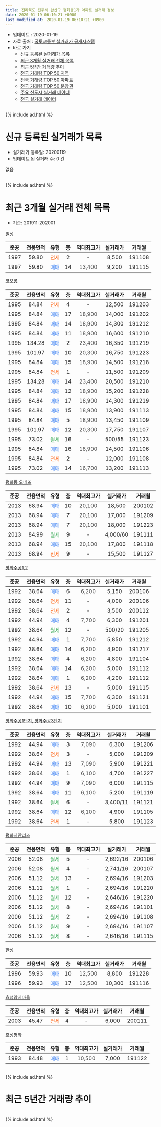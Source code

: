 ```yaml
---
title: 전라북도 전주시 완산구 평화동1가 아파트 실거래 정보
date: 2020-01-19 06:10:21 +0900
last_modified_at: 2020-01-19 06:10:21 +0900
---
```


* 업데이트 : 2020-01-19
* 자료 출처 : [국토교통부 실거래가 공개시스템](http://rt.molit.go.kr)
* 바로 가기
    * [신규 등록된 실거래가 목록](#신규-등록된-실거래가-목록)
    * [최근 3개월 실거래 전체 목록](#최근-3개월-실거래-전체-목록)
    * [최근 5년간 거래량 추이](#최근-5년간-거래량-추이)
    * [전국 거래량 TOP 50 지역](https://apt-info.github.io/apt-trade-info/최근-3개월-전국에서-가장-거래가-많이-발생한-지역)
    * [전국 거래량 TOP 50 아파트](https://apt-info.github.io/apt-trade-info/최근-3개월-전국에서-가장-거래가-많이-발생한-아파트)
    * [전국 거래량 TOP 50 분양권](https://apt-info.github.io/apt-trade-info/최근-3개월-전국에서-가장-거래가-많이-발생한-분양권)
    * [주요 신도시 실거래 데이터](https://apt-info.github.io/apt-trade-info/주요-신도시)
    * [전국 실거래 데이터](https://apt-info.github.io/apt-trade-info/전국)
<br>
{% include ad.html %}
<br>

# 신규 등록된 실거래가 목록
* 실거래가 등록일: 20200119
* 업데이트 된 실거래 수: 0 건

없음

<br>
{% include ad.html %}
<br>

# 최근 3개월 실거래 전체 목록
* 기준: 201911-202001


[일성](https://search.naver.com/search.naver?query=%EC%A0%84%EB%9D%BC%EB%B6%81%EB%8F%84+%EC%A0%84%EC%A3%BC%EC%8B%9C+%EC%99%84%EC%82%B0%EA%B5%AC+%ED%8F%89%ED%99%94%EB%8F%991%EA%B0%80+%EC%9D%BC%EC%84%B1)

|준공|전용면적|유형|층|역대최고가|실거래가|거래월|
|:---:|:---:|:---:|:---:|:---:|:---:|:---:|
|1997|59.80|<span style="color:#ff5a00">전세</span>|2|<span style="color:#444444">-</span>|8,500|191108|
|1997|59.80|<span style="color:#4285f3">매매</span>|14|<span style="color:#444444">13,400</span>|9,200|191115|

[코오롱](https://search.naver.com/search.naver?query=%EC%A0%84%EB%9D%BC%EB%B6%81%EB%8F%84+%EC%A0%84%EC%A3%BC%EC%8B%9C+%EC%99%84%EC%82%B0%EA%B5%AC+%ED%8F%89%ED%99%94%EB%8F%991%EA%B0%80+%EC%BD%94%EC%98%A4%EB%A1%B1)

|준공|전용면적|유형|층|역대최고가|실거래가|거래월|
|:---:|:---:|:---:|:---:|:---:|:---:|:---:|
|1995|84.84|<span style="color:#ff5a00">전세</span>|4|<span style="color:#444444">-</span>|12,500|191203|
|1995|84.84|<span style="color:#4285f3">매매</span>|17|<span style="color:#444444">18,900</span>|14,000|191202|
|1995|84.84|<span style="color:#4285f3">매매</span>|14|<span style="color:#444444">18,900</span>|14,300|191212|
|1995|84.84|<span style="color:#4285f3">매매</span>|11|<span style="color:#444444">18,900</span>|16,600|191210|
|1995|134.28|<span style="color:#4285f3">매매</span>|2|<span style="color:#444444">23,400</span>|16,350|191219|
|1995|101.97|<span style="color:#4285f3">매매</span>|10|<span style="color:#444444">20,300</span>|16,750|191223|
|1995|84.84|<span style="color:#4285f3">매매</span>|15|<span style="color:#444444">18,900</span>|14,500|191218|
|1995|84.84|<span style="color:#ff5a00">전세</span>|1|<span style="color:#444444">-</span>|11,500|191209|
|1995|134.28|<span style="color:#4285f3">매매</span>|14|<span style="color:#444444">23,400</span>|20,500|191210|
|1995|84.84|<span style="color:#4285f3">매매</span>|12|<span style="color:#444444">18,900</span>|15,200|191228|
|1995|84.84|<span style="color:#4285f3">매매</span>|17|<span style="color:#444444">18,900</span>|14,300|191219|
|1995|84.84|<span style="color:#4285f3">매매</span>|15|<span style="color:#444444">18,900</span>|13,900|191113|
|1995|84.84|<span style="color:#4285f3">매매</span>|5|<span style="color:#444444">18,900</span>|13,450|191109|
|1995|101.97|<span style="color:#4285f3">매매</span>|12|<span style="color:#444444">20,300</span>|17,750|191107|
|1995|73.02|<span style="color:#34a853">월세</span>|16|<span style="color:#444444">-</span>|500/55|191123|
|1995|84.84|<span style="color:#4285f3">매매</span>|16|<span style="color:#444444">18,900</span>|14,500|191106|
|1995|84.84|<span style="color:#ff5a00">전세</span>|2|<span style="color:#444444">-</span>|12,000|191108|
|1995|73.02|<span style="color:#4285f3">매매</span>|14|<span style="color:#444444">16,700</span>|13,200|191113|

[평화동 오네뜨](https://search.naver.com/search.naver?query=%EC%A0%84%EB%9D%BC%EB%B6%81%EB%8F%84+%EC%A0%84%EC%A3%BC%EC%8B%9C+%EC%99%84%EC%82%B0%EA%B5%AC+%ED%8F%89%ED%99%94%EB%8F%991%EA%B0%80+%ED%8F%89%ED%99%94%EB%8F%99+%EC%98%A4%EB%84%A4%EB%9C%A8)

|준공|전용면적|유형|층|역대최고가|실거래가|거래월|
|:---:|:---:|:---:|:---:|:---:|:---:|:---:|
|2013|68.94|<span style="color:#4285f3">매매</span>|10|<span style="color:#444444">20,100</span>|18,500|200102|
|2013|68.94|<span style="color:#4285f3">매매</span>|7|<span style="color:#444444">20,100</span>|17,000|191209|
|2013|68.94|<span style="color:#4285f3">매매</span>|7|<span style="color:#444444">20,100</span>|18,000|191223|
|2013|84.99|<span style="color:#34a853">월세</span>|9|<span style="color:#444444">-</span>|4,000/60|191111|
|2013|68.94|<span style="color:#4285f3">매매</span>|15|<span style="color:#444444">20,100</span>|17,800|191118|
|2013|68.94|<span style="color:#ff5a00">전세</span>|9|<span style="color:#444444">-</span>|15,500|191127|

[평화주공1,2](https://search.naver.com/search.naver?query=%EC%A0%84%EB%9D%BC%EB%B6%81%EB%8F%84+%EC%A0%84%EC%A3%BC%EC%8B%9C+%EC%99%84%EC%82%B0%EA%B5%AC+%ED%8F%89%ED%99%94%EB%8F%991%EA%B0%80+%ED%8F%89%ED%99%94%EC%A3%BC%EA%B3%B51%2C2)

|준공|전용면적|유형|층|역대최고가|실거래가|거래월|
|:---:|:---:|:---:|:---:|:---:|:---:|:---:|
|1992|38.64|<span style="color:#4285f3">매매</span>|6|<span style="color:#444444">6,200</span>|5,150|200106|
|1992|38.64|<span style="color:#ff5a00">전세</span>|11|<span style="color:#444444">-</span>|4,000|200106|
|1992|38.64|<span style="color:#ff5a00">전세</span>|2|<span style="color:#444444">-</span>|3,500|200112|
|1992|44.94|<span style="color:#4285f3">매매</span>|4|<span style="color:#444444">7,700</span>|6,300|191201|
|1992|38.64|<span style="color:#34a853">월세</span>|12|<span style="color:#444444">-</span>|500/20|191205|
|1992|44.94|<span style="color:#4285f3">매매</span>|1|<span style="color:#444444">7,700</span>|5,850|191212|
|1992|38.64|<span style="color:#4285f3">매매</span>|14|<span style="color:#444444">6,200</span>|4,900|191217|
|1992|38.64|<span style="color:#4285f3">매매</span>|4|<span style="color:#444444">6,200</span>|4,800|191104|
|1992|38.64|<span style="color:#4285f3">매매</span>|14|<span style="color:#444444">6,200</span>|5,000|191112|
|1992|38.64|<span style="color:#4285f3">매매</span>|1|<span style="color:#444444">6,200</span>|4,200|191112|
|1992|38.64|<span style="color:#ff5a00">전세</span>|13|<span style="color:#444444">-</span>|5,000|191115|
|1992|44.94|<span style="color:#4285f3">매매</span>|15|<span style="color:#444444">7,700</span>|6,300|191121|
|1992|38.64|<span style="color:#4285f3">매매</span>|10|<span style="color:#444444">6,200</span>|5,000|191101|

[평화주공1단지, 평화주공3단지](https://search.naver.com/search.naver?query=%EC%A0%84%EB%9D%BC%EB%B6%81%EB%8F%84+%EC%A0%84%EC%A3%BC%EC%8B%9C+%EC%99%84%EC%82%B0%EA%B5%AC+%ED%8F%89%ED%99%94%EB%8F%991%EA%B0%80+%ED%8F%89%ED%99%94%EC%A3%BC%EA%B3%B51%EB%8B%A8%EC%A7%80%2C+%ED%8F%89%ED%99%94%EC%A3%BC%EA%B3%B53%EB%8B%A8%EC%A7%80)

|준공|전용면적|유형|층|역대최고가|실거래가|거래월|
|:---:|:---:|:---:|:---:|:---:|:---:|:---:|
|1992|44.94|<span style="color:#4285f3">매매</span>|3|<span style="color:#444444">7,090</span>|6,300|191206|
|1992|38.64|<span style="color:#ff5a00">전세</span>|3|<span style="color:#444444">-</span>|5,000|191209|
|1992|44.94|<span style="color:#4285f3">매매</span>|13|<span style="color:#444444">7,090</span>|5,900|191221|
|1992|38.64|<span style="color:#4285f3">매매</span>|1|<span style="color:#444444">6,100</span>|4,700|191227|
|1992|44.94|<span style="color:#4285f3">매매</span>|9|<span style="color:#444444">7,090</span>|6,000|191115|
|1992|38.64|<span style="color:#4285f3">매매</span>|11|<span style="color:#444444">6,100</span>|5,200|191119|
|1992|38.64|<span style="color:#34a853">월세</span>|6|<span style="color:#444444">-</span>|3,400/11|191121|
|1992|38.64|<span style="color:#4285f3">매매</span>|12|<span style="color:#444444">6,100</span>|4,900|191105|
|1992|38.64|<span style="color:#ff5a00">전세</span>|1|<span style="color:#444444">-</span>|5,800|191123|


<script async src="//pagead2.googlesyndication.com/pagead/js/adsbygoogle.js"></script>
<!-- 기본 -->
<ins class="adsbygoogle"
     style="display:block"
     data-ad-client="ca-pub-1142216861245946"
     data-ad-slot="4805727019"
     data-ad-format="auto"
     data-full-width-responsive="true"></ins>
<script>
(adsbygoogle = window.adsbygoogle || []).push({});
</script>


[평화지안리즈](https://search.naver.com/search.naver?query=%EC%A0%84%EB%9D%BC%EB%B6%81%EB%8F%84+%EC%A0%84%EC%A3%BC%EC%8B%9C+%EC%99%84%EC%82%B0%EA%B5%AC+%ED%8F%89%ED%99%94%EB%8F%991%EA%B0%80+%ED%8F%89%ED%99%94%EC%A7%80%EC%95%88%EB%A6%AC%EC%A6%88)

|준공|전용면적|유형|층|역대최고가|실거래가|거래월|
|:---:|:---:|:---:|:---:|:---:|:---:|:---:|
|2006|52.08|<span style="color:#34a853">월세</span>|5|<span style="color:#444444">-</span>|2,692/16|200106|
|2006|52.08|<span style="color:#34a853">월세</span>|4|<span style="color:#444444">-</span>|2,741/16|200107|
|2006|51.12|<span style="color:#34a853">월세</span>|13|<span style="color:#444444">-</span>|2,694/16|191203|
|2006|51.12|<span style="color:#34a853">월세</span>|1|<span style="color:#444444">-</span>|2,694/16|191220|
|2006|51.12|<span style="color:#34a853">월세</span>|12|<span style="color:#444444">-</span>|2,646/16|191220|
|2006|51.12|<span style="color:#34a853">월세</span>|8|<span style="color:#444444">-</span>|2,694/16|191101|
|2006|51.12|<span style="color:#34a853">월세</span>|2|<span style="color:#444444">-</span>|2,694/16|191108|
|2006|51.12|<span style="color:#34a853">월세</span>|9|<span style="color:#444444">-</span>|2,694/16|191107|
|2006|51.12|<span style="color:#34a853">월세</span>|8|<span style="color:#444444">-</span>|2,646/16|191115|

[한성](https://search.naver.com/search.naver?query=%EC%A0%84%EB%9D%BC%EB%B6%81%EB%8F%84+%EC%A0%84%EC%A3%BC%EC%8B%9C+%EC%99%84%EC%82%B0%EA%B5%AC+%ED%8F%89%ED%99%94%EB%8F%991%EA%B0%80+%ED%95%9C%EC%84%B1)

|준공|전용면적|유형|층|역대최고가|실거래가|거래월|
|:---:|:---:|:---:|:---:|:---:|:---:|:---:|
|1996|59.93|<span style="color:#4285f3">매매</span>|10|<span style="color:#444444">12,500</span>|8,800|191228|
|1996|59.93|<span style="color:#4285f3">매매</span>|17|<span style="color:#444444">12,500</span>|10,300|191116|

[효성양지마을](https://search.naver.com/search.naver?query=%EC%A0%84%EB%9D%BC%EB%B6%81%EB%8F%84+%EC%A0%84%EC%A3%BC%EC%8B%9C+%EC%99%84%EC%82%B0%EA%B5%AC+%ED%8F%89%ED%99%94%EB%8F%991%EA%B0%80+%ED%9A%A8%EC%84%B1%EC%96%91%EC%A7%80%EB%A7%88%EC%9D%84)

|준공|전용면적|유형|층|역대최고가|실거래가|거래월|
|:---:|:---:|:---:|:---:|:---:|:---:|:---:|
|2003|45.47|<span style="color:#ff5a00">전세</span>|4|<span style="color:#444444">-</span>|6,000|200111|

[효성평화](https://search.naver.com/search.naver?query=%EC%A0%84%EB%9D%BC%EB%B6%81%EB%8F%84+%EC%A0%84%EC%A3%BC%EC%8B%9C+%EC%99%84%EC%82%B0%EA%B5%AC+%ED%8F%89%ED%99%94%EB%8F%991%EA%B0%80+%ED%9A%A8%EC%84%B1%ED%8F%89%ED%99%94)

|준공|전용면적|유형|층|역대최고가|실거래가|거래월|
|:---:|:---:|:---:|:---:|:---:|:---:|:---:|
|1993|84.48|<span style="color:#4285f3">매매</span>|1|<span style="color:#444444">10,500</span>|7,000|191122|


<br>
{% include ad.html %}
<br>

# 최근 5년간 거래량 추이


<div style="width:100%;">
    <canvas id="deal_progress" height="200"></canvas>
</div>

<script>
new Chart(document.getElementById("deal_progress"), {
    type: 'line',
    data: {
        labels: ['201501','201502','201503','201504','201505','201506','201507','201508','201509','201510','201511','201512','201601','201602','201603','201604','201605','201606','201607','201608','201609','201610','201611','201612','201701','201702','201703','201704','201705','201706','201707','201708','201709','201710','201711','201712','201801','201802','201803','201804','201805','201806','201807','201808','201809','201810','201811','201812','201901','201902','201903','201904','201905','201906','201907','201908','201909','201910','201911','201912','202001'],
        datasets: [{
            label: '매매',
            pointRadius: 1,
            data: [33, 31, 54, 27, 28, 29, 35, 17, 28, 27, 31, 20, 29, 36, 49, 38, 40, 29, 31, 37, 33, 39, 24, 21, 21, 35, 36, 33, 51, 28, 23, 24, 21, 34, 38, 32, 21, 25, 38, 23, 32, 12, 30, 28, 16, 37, 19, 16, 29, 20, 20, 24, 18, 19, 12, 11, 18, 17, 17, 18, 2],
            borderColor: "rgba(255, 201, 14, 1)",
            backgroundColor: "rgba(255, 201, 14, 0.5)",
            fill: false,
            lineTension: 0
        },{
            label: '전월세',
            pointRadius: 1,
            data: [17, 16, 24, 14, 11, 11, 14, 17, 10, 11, 13, 24, 19, 19, 21, 19, 16, 19, 13, 19, 43, 22, 12, 18, 13, 16, 12, 12, 15, 18, 9, 5, 15, 5, 12, 14, 20, 19, 20, 22, 21, 18, 7, 27, 32, 18, 13, 12, 19, 8, 17, 10, 11, 21, 21, 13, 11, 9, 12, 7, 5],
            borderColor: "rgba(0, 141, 185, 1)",
            backgroundColor: "rgba(0, 141, 185, 0.5)",
            fill: false,
            lineTension: 0
        }
        ]
    },
    options: {
        responsive: true,
        title: {
            display: false
        },
        tooltips: {
            mode: 'index',
            intersect: false
        },
        hover: {
            mode: 'nearest',
            intersect: true
        },
        scales: {
            xAxes: [{
                display: true,
                scaleLabel: {
                    display: true,
                    labelString: '년/월'
                }
            }],
            yAxes: [{
                display: true,
                ticks: {
                    suggestedMin: 0,
                },
                scaleLabel: {
                    display: true,
                    labelString: '실거래 수'
                }
            }]
        }
    }
});

</script>


<br>
{% include ad.html %}
<br>

